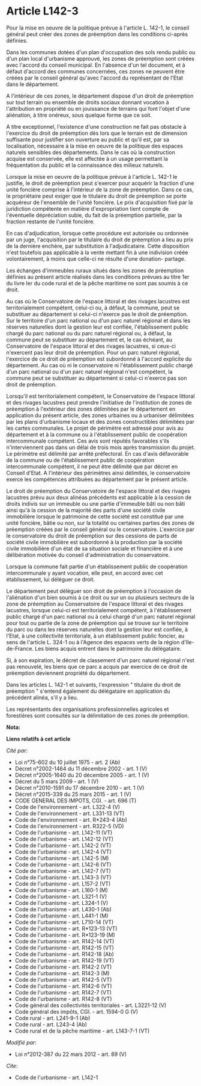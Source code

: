 # Article L142-3

Pour la mise en oeuvre de la politique prévue à l'article L. 142-1, le conseil général peut créer des zones de préemption
dans les conditions ci-après définies. 

Dans les communes dotées d'un plan d'occupation des sols rendu public ou d'un plan local d'urbanisme approuvé, les zones de
préemption sont créées avec l'accord du conseil municipal. En l'absence d'un tel document, et à défaut d'accord des communes
concernées, ces zones ne peuvent être créées par le conseil général qu'avec l'accord du représentant de l'Etat dans le
département. 

A l'intérieur de ces zones, le département dispose d'un droit de préemption sur tout terrain ou ensemble de droits sociaux
donnant vocation à l'attribution en propriété ou en jouissance de terrains qui font l'objet d'une aliénation, à titre
onéreux, sous quelque forme que ce soit. 

A titre exceptionnel, l'existence d'une construction ne fait pas obstacle à l'exercice du droit de préemption dès lors que le
terrain est de dimension suffisante pour justifier son ouverture au public et qu'il est, par sa localisation, nécessaire à la
mise en oeuvre de la politique des espaces naturels sensibles des départements. Dans le cas où la construction acquise est
conservée, elle est affectée à un usage permettant la fréquentation du public et la connaissance des milieux naturels. 

Lorsque la mise en oeuvre de la politique prévue à l'article L. 142-1 le justifie, le droit de préemption peut s'exercer pour
acquérir la fraction d'une unité foncière comprise à l'intérieur de la zone de préemption. Dans ce cas, le propriétaire peut
exiger que le titulaire du droit de préemption se porte acquéreur de l'ensemble de l'unité foncière. Le prix d'acquisition
fixé par la juridiction compétente en matière d'expropriation tient compte de l'éventuelle dépréciation subie, du fait de la
préemption partielle, par la fraction restante de l'unité foncière. 

En cas d'adjudication, lorsque cette procédure est autorisée ou ordonnée par un juge, l'acquisition par le titulaire du droit
de préemption a lieu au prix de la dernière enchère, par substitution à l'adjudicataire. Cette disposition n'est toutefois
pas applicable à la vente mettant fin à une indivision créée volontairement, à moins que celle-ci ne résulte d'une donation-
partage. 

Les échanges d'immeubles ruraux situés dans les zones de préemption définies au présent article réalisés dans les conditions
prévues au titre 1er du livre Ier du code rural et de la pêche maritime ne sont pas soumis à ce droit. 

Au cas où le Conservatoire de l'espace littoral et des rivages lacustres est territorialement compétent, celui-ci ou, à
défaut, la commune, peut se substituer au département si celui-ci n'exerce pas le droit de préemption. Sur le territoire d'un
parc national ou d'un parc naturel régional et dans les réserves naturelles dont la gestion leur est confiée, l'établissement
public chargé du parc national ou du parc naturel régional ou, à défaut, la commune peut se substituer au département et, le
cas échéant, au Conservatoire de l'espace littoral et des rivages lacustres, si ceux-ci n'exercent pas leur droit de
préemption. Pour un parc naturel régional, l'exercice de ce droit de préemption est subordonné à l'accord explicite du
département. Au cas où ni le conservatoire ni l'établissement public chargé d'un parc national ou d'un parc naturel régional
n'est compétent, la commune peut se substituer au département si celui-ci n'exerce pas son droit de préemption. 

Lorsqu'il est territorialement compétent, le Conservatoire de l'espace littoral et des rivages lacustres peut prendre
l'initiative de l'institution de zones de préemption à l'extérieur des zones délimitées par le département en application du
présent article, des zones urbaines ou à urbaniser délimitées par les plans d'urbanisme locaux et des zones constructibles
délimitées par les cartes communales. Le projet de périmètre est adressé pour avis au département et à la commune ou à
l'établissement public de coopération intercommunale compétent. Ces avis sont réputés favorables s'ils n'interviennent pas
dans un délai de trois mois après transmission du projet. Le périmètre est délimité par arrêté préfectoral. En cas d'avis
défavorable de la commune ou de l'établissement public de coopération intercommunale compétent, il ne peut être délimité que
par décret en Conseil d'Etat. A l'intérieur des périmètres ainsi délimités, le conservatoire exerce les compétences
attribuées au département par le présent article. 

Le droit de préemption du Conservatoire de l'espace littoral et des rivages lacustres prévu aux deux alinéas précédents est
applicable à la cession de droits indivis sur un immeuble ou une partie d'immeuble bâti ou non bâti ainsi qu'à la cession de
la majorité des parts d'une société civile immobilière lorsque le patrimoine de cette société est constitué par une unité
foncière, bâtie ou non, sur la totalité ou certaines parties des zones de préemption créées par le conseil général ou le
conservatoire. L'exercice par le conservatoire du droit de préemption sur des cessions de parts de société civile immobilière
est subordonné à la production par la société civile immobilière d'un état de sa situation sociale et financière et à une
délibération motivée du conseil d'administration du conservatoire. 

Lorsque la commune fait partie d'un établissement public de coopération intercommunale y ayant vocation, elle peut, en accord
avec cet établissement, lui déléguer ce droit. 

Le département peut déléguer son droit de préemption à l'occasion de l'aliénation d'un bien soumis à ce droit ou sur un ou
plusieurs secteurs de la zone de préemption au Conservatoire de l'espace littoral et des rivages lacustres, lorsque celui-ci
est territorialement compétent, à l'établissement public chargé d'un parc national ou à celui chargé d'un parc naturel
régional pour tout ou partie de la zone de préemption qui se trouve sur le territoire du parc ou dans les réserves naturelles
dont la gestion leur est confiée, à l'Etat, à une collectivité territoriale, à un établissement public foncier, au sens de
l'article L. 324-1 ou à l'Agence des espaces verts de la région d'Ile-de-France. Les biens acquis entrent dans le patrimoine
du délégataire. 

Si, à son expiration, le décret de classement d'un parc naturel régional n'est pas renouvelé, les biens que ce parc a acquis
par exercice de ce droit de préemption deviennent propriété du département. 

Dans les articles L. 142-1 et suivants, l'expression " titulaire du droit de préemption " s'entend également du délégataire
en application du précédent alinéa, s'il y a lieu. 

Les représentants des organisations professionnelles agricoles et forestières sont consultés sur la délimitation de ces zones
de préemption.

**Nota:**



**Liens relatifs à cet article**

_Cité par_:

  - Loi n°75-602 du 10 juillet 1975 - art. 2 (Ab)
  - Décret n°2002-1464 du 11 décembre 2002 - art. 1 (V)
  - Décret n°2005-1640 du 20 décembre 2005 - art. 1 (V)
  - Décret du 5 mars 2009 - art. 1 (V)
  - Décret n°2010-1591 du 17 décembre 2010 - art. 1 (V)
  - Décret n°2015-339 du 25 mars 2015 - art. 1 (V)
  - CODE GENERAL DES IMPOTS, CGI. - art. 696 (T)
  - Code de l'environnement - art. L322-4 (V)
  - Code de l'environnement - art. L331-13 (VT)
  - Code de l'environnement - art. R*243-4 (Ab)
  - Code de l'environnement - art. R322-5 (VD)
  - Code de l'urbanisme - art. L142-11 (VT)
  - Code de l'urbanisme - art. L142-12 (VT)
  - Code de l'urbanisme - art. L142-2 (VT)
  - Code de l'urbanisme - art. L142-4 (VT)
  - Code de l'urbanisme - art. L142-5 (M)
  - Code de l'urbanisme - art. L142-6 (VT)
  - Code de l'urbanisme - art. L142-7 (VT)
  - Code de l'urbanisme - art. L143-3 (VT)
  - Code de l'urbanisme - art. L157-2 (VT)
  - Code de l'urbanisme - art. L160-1 (M)
  - Code de l'urbanisme - art. L321-1 (V)
  - Code de l'urbanisme - art. L324-1 (V)
  - Code de l'urbanisme - art. L430-1 (Ab)
  - Code de l'urbanisme - art. L441-1 (M)
  - Code de l'urbanisme - art. L710-14 (VT)
  - Code de l'urbanisme - art. R*123-13 (VT)
  - Code de l'urbanisme - art. R*123-19 (M)
  - Code de l'urbanisme - art. R142-14 (VT)
  - Code de l'urbanisme - art. R142-15 (VT)
  - Code de l'urbanisme - art. R142-18 (Ab)
  - Code de l'urbanisme - art. R142-19 (VT)
  - Code de l'urbanisme - art. R142-2 (VT)
  - Code de l'urbanisme - art. R142-3 (M)
  - Code de l'urbanisme - art. R142-5 (VT)
  - Code de l'urbanisme - art. R142-6 (VT)
  - Code de l'urbanisme - art. R142-7 (VT)
  - Code de l'urbanisme - art. R142-8 (VT)
  - Code général des collectivités territoriales - art. L3221-12 (V)
  - Code général des impôts, CGI. - art. 1594-0 G (V)
  - Code rural - art. L241-9-1 (Ab)
  - Code rural - art. L243-4 (Ab)
  - Code rural et de la pêche maritime - art. L143-7-1 (VT)

_Modifié par_:

  - Loi n°2012-387 du 22 mars 2012 - art. 89 (V)

_Cite_:

  - Code de l'urbanisme - art. L142-1

